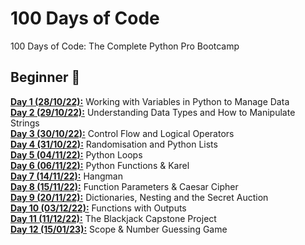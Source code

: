 # 100 Days of Code
100 Days of Code: The Complete Python Pro Bootcamp

## Beginner 🐻
**[Day 1 (28/10/22):](https://github.com/beatricekay/100-Days-of-Code/tree/main/day01)** Working with Variables in Python to Manage Data\
**[Day 2 (29/10/22):](https://github.com/beatricekay/100-Days-of-Code/tree/main/day02)** Understanding Data Types and How to Manipulate Strings\
**[Day 3 (30/10/22):](https://github.com/beatricekay/100-Days-of-Code/tree/main/day03)** Control Flow and Logical Operators\
**[Day 4 (31/10/22):](https://github.com/beatricekay/100-Days-of-Code/tree/main/day04)** Randomisation and Python Lists\
**[Day 5 (04/11/22):](https://github.com/beatricekay/100-Days-of-Code/tree/main/day05)** Python Loops\
**[Day 6 (06/11/22):](https://github.com/beatricekay/100-Days-of-Code/tree/main/day06)** Python Functions & Karel\
**[Day 7 (14/11/22):](https://github.com/beatricekay/100-Days-of-Code/tree/main/day07)** Hangman\
**[Day 8 (15/11/22):](https://github.com/beatricekay/100-Days-of-Code/tree/main/day08)** Function Parameters & Caesar Cipher\
**[Day 9 (20/11/22):](https://github.com/beatricekay/100-Days-of-Code/tree/main/day09)** Dictionaries, Nesting and the Secret Auction\
**[Day 10 (03/12/22):](https://github.com/beatricekay/100-Days-of-Code/tree/main/day10)** Functions with Outputs\
**[Day 11 (11/12/22):](https://github.com/beatricekay/100-Days-of-Code/tree/main/day11)** The Blackjack Capstone Project\
**[Day 12 (15/01/23):](https://github.com/beatricekay/100-Days-of-Code/tree/main/day12)** Scope & Number Guessing Game
